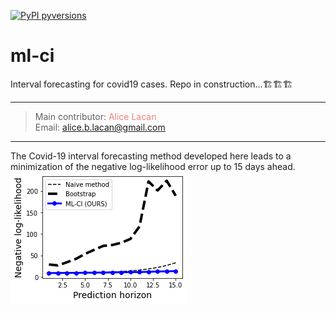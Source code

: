 [![PyPI pyversions](https://img.shields.io/badge/python-3.6-blue.svg)](https://python.org)

# ml-ci

Interval forecasting for covid19 cases.
Repo in construction...🏗🏗🏗

---
> Main contributor:  <a href="https://github.com/ablacan" target="_blank" style="text-decoration:none; color: #F08080">Alice Lacan</a>  
> Email: <a href="mailto:alice.b.lacan@gmail.com" style="text-decoration:none; color: #F08080">alice.b.lacan@gmail.com</a>
---

The Covid-19 interval forecasting method developed here leads to a minimization of the negative log-likelihood error up to 15 days ahead.
![likelihood_results](./visualization/results/full_countries_aggregated_likelihood_plot.png)
